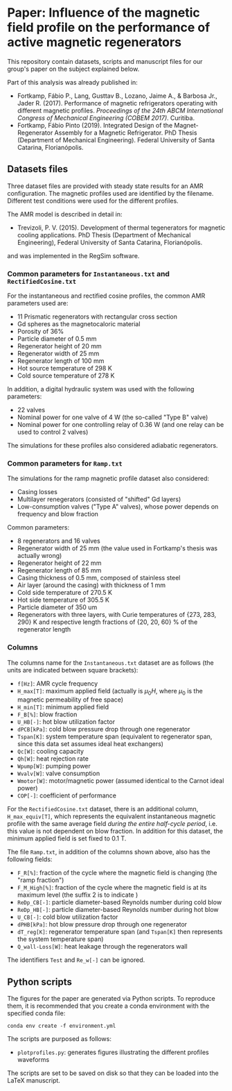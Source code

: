 # Paper: Influence of the magnetic field profile on the performance of active magnetic regenerators

This repository contain datasets, scripts and manuscript files for our group's paper on the subject explained below.

Part of this analysis was already published in:

- Fortkamp, Fábio P., Lang, Gusttav B., Lozano, Jaime A., & Barbosa Jr., Jader R. (2017). Performance of magnetic refrigerators operating with different magnetic profiles. *Proceedings of the 24th ABCM International Congress of Mechanical Engineering (COBEM 2017)*. Curitiba.
- Fortkamp, Fábio Pinto (2019). Integrated Design of the Magnet-Regenerator Assembly for a Magnetic Refrigerator. PhD Thesis (Department of Mechanical Engineering). Federal University of Santa Catarina, Florianópolis.

## Datasets files

Three dataset files are provided with steady state results for an AMR configuration. The magnetic profiles used are identified by the filename.  Different test conditions were used for the different profiles. 

The AMR model is described in detail in:

- Trevizoli, P. V. (2015). Development of thermal tegenerators for magnetic cooling applications. PhD Thesis (Department of Mechanical Engineering), Federal University of Santa Catarina, Florianópolis.

and was implemented in the RegSim software.

### Common parameters for `Instantaneous.txt` and `RectifiedCosine.txt`

For the instantaneous and rectified cosine profiles, the common AMR parameters used are:

- 11 Prismatic regenerators with rectangular cross section
- Gd spheres as the magnetocaloric material
- Porosity of 36%
- Particle diameter of 0.5 mm
- Regenerator height of 20 mm
- Regenerator width of 25 mm
- Regenerator length of 100 mm
- Hot source temperature of 298 K
- Cold source temperature of 278 K

In addition, a digital hydraulic system was used with the following parameters:

- 22 valves
- Nominal power for one valve of 4 W (the so-called "Type B" valve)
- Nominal power for one controlling relay of 0.36 W (and one relay can be used to control 2 valves)

The simulations for these profiles also considered adiabatic regenerators.

### Common parameters for `Ramp.txt`

The simulations for the ramp magnetic profile dataset also considered:

- Casing losses
- Multilayer renegerators (consisted of "shifted" Gd layers)
- Low-consumption valves ("Type A" valves), whose power depends on frequency and blow fraction

Common parameters:

- 8 regenerators and 16 valves
- Regenerator width of 25 mm (the value used in Fortkamp's thesis was actually wrong)
- Regenerator height of 22 mm
- Regenerator length of 85 mm
- Casing thickness of 0.5 mm, composed of stainless steel
- Air layer (around the casing) with thickness of 1 mm
- Cold side temperature of 270.5 K
- Hot side temperature of 305.5 K
- Particle diameter of 350 um
- Regenerators with three layers, with Curie temperatures of {273, 283, 290} K and respective length fractions of {20, 20, 60} % of the regenerator length

### Columns

The columns name for the `Instantaneous.txt` dataset are as follows (the units are indicated between square brackets):

* `f[Hz]`: AMR cycle frequency
* `H_max[T]`: maximum applied field (actually is $\mu_0 H$, where $\mu_0$ is the magnetic permeability of free space)
* `H_min[T]`: minimum applied field
* `F_B[%]`: blow fraction
* `U_HB[-]`: hot blow utilization factor
* `dPCB[kPa]`: cold blow pressure drop through one regenerator
* `Tspan[K]`: system temperature span (equivalent to regenerator span, since this data set assumes ideal heat exchangers)
* `Qc[W]`: cooling capacity
* `Qh[W]`: heat rejection rate
* `Wpump[W]`: pumping power
* `Wvalv[W]`: valve consumption 	
* `Wmotor[W]`: motor/magnetic power (assumed identical to the Carnot ideal power)
* `COP[-]`: coefficient of performance

For the `RectifiedCosine.txt` dataset, there is an additional column, `H_max_equiv[T]`, which represents the equivalent instantaneous magnetic profile with the same average field *during the entire half-cycle period*, i.e. this value is not dependent on blow fraction. In addition for this dataset, the minimum applied field is set fixed to 0.1 T.

The file `Ramp.txt`, in addition of the columns shown above, also has the following fields:

* `F_R[%]`: fraction of the cycle where the magnetic field is changing (the "ramp fraction")
* `F_M_High[%]`: fraction of the cycle where the magnetic field is at its maximum level (the suffix 2 is to indicate )
* `ReDp_CB[-]`: particle diameter-based Reynolds number during cold blow
* `ReDp_HB[-]`: particle diameter-based Reynolds number during hot blow
* `U_CB[-]`: cold blow utilization factor
* `dPHB[kPa]`: hot blow pressure drop through one regenerator
* `dT_reg[K]`: regenerator temperature span (and `Tspan[K]` then represents the system temperature span)
* `Q_wall-Loss[W]`: heat leakage through the regenerators wall

The identifiers `Test` and `Re_w[-]` can be ignored.

## Python scripts

The figures for the paper are generated via Python scripts. To reproduce them, it is recommended that you create a conda environment with the specified conda file:

    conda env create -f environment.yml

The scripts are purposed as follows:

* `plotprofiles.py`: generates figures illustrating the different profiles waveforms

The scripts are set to be saved on disk so that they can be loaded into the LaTeX manuscript.